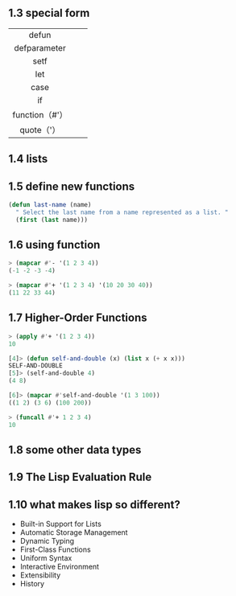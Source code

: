 



## 1.3 special form

|              |      |      |
| :----------: | :--: | ---- |
|    defun     |      |      |
| defparameter |      |      |
|     setf     |      |      |
|     let      |      |      |
|     case     |      |      |
|      if      |      |      |
| function（#'） |      |      |
|   quote（'）   |      |      |

## 1.4 lists



## 1.5 define new functions

```lisp
(defun last-name (name)
  " Select the last name from a name represented as a list. "
  (first (last name)))
```



## 1.6 using function

```lisp
> (mapcar #'- '(1 2 3 4))
(-1 -2 -3 -4)

> (mapcar #'+ '(1 2 3 4) '(10 20 30 40))
(11 22 33 44)
```



## 1.7 Higher-Order  Functions

```lisp
> (apply #'+ '(1 2 3 4))
10
```

```lisp
[4]> (defun self-and-double (x) (list x (+ x x)))
SELF-AND-DOUBLE
[5]> (self-and-double 4)
(4 8)

[6]> (mapcar #'self-and-double '(1 3 100))
((1 2) (3 6) (100 200))
```



```lisp
> (funcall #'+ 1 2 3 4)
10
```

## 1.8 some other data types



## 1.9 The Lisp Evaluation Rule



## 1.10 what makes lisp so different?

- Built-in Support for Lists
- Automatic Storage Management
- Dynamic Typing
- First-Class Functions
- Uniform Syntax
- Interactive Environment
- Extensibility
- History





































